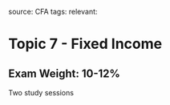 source: CFA
tags: 
relevant: 

# Topic 7 - Fixed Income

## Exam Weight: 10-12%

Two study sessions
